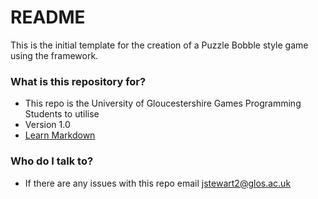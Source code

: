 # README #

This is the initial template for the creation of a Puzzle Bobble style game using the framework.

### What is this repository for? ###

* This repo is the University of Gloucestershire Games Programming Students to utilise
* Version 1.0
* [Learn Markdown](https://bitbucket.org/tutorials/markdowndemo)

### Who do I talk to? ###

* If there are any issues with this repo email jstewart2@glos.ac.uk